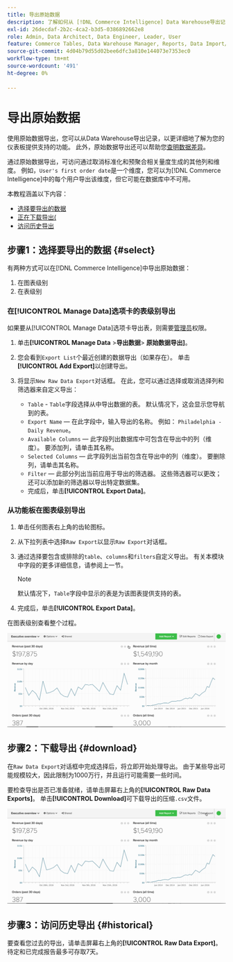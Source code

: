```yaml
---
title: 导出原始数据
description: 了解如何从 [!DNL Commerce Intelligence] Data Warehouse导出记录，以更详细地了解为您的仪表板提供支持的内容。
exl-id: 26decdaf-2b2c-4ca2-b3d5-0386892662e8
role: Admin, Data Architect, Data Engineer, Leader, User
feature: Commerce Tables, Data Warehouse Manager, Reports, Data Import/Export
source-git-commit: 4d04b79d55d02bee6dfc3a810e144073e7353ec0
workflow-type: tm+mt
source-wordcount: '491'
ht-degree: 0%

---
```


# 导出原始数据

使用原始数据导出，您可以从Data Warehouse导出记录，以更详细地了解为您的仪表板提供支持的功能。 此外，原始数据导出还可以帮助您[查明数据差异](https://experienceleague.adobe.com/docs/commerce-knowledge-base/kb/troubleshooting/miscellaneous/using-data-exports-to-pinpoint-discrepancies.html?lang=zh-Hans)。

通过原始数据导出，可访问通过取消标准化和预聚合相关量度生成的其他列和维度。 例如，`User's first order date`是一个维度，您可以为[!DNL Commerce Intelligence]中的每个用户导出该维度，但它可能在数据库中不可用。

本教程涵盖以下内容：

* [选择要导出的数据](#select)
* [正在下载导出(](#download)
* [访问历史导出](#historical)

## 步骤1：选择要导出的数据 {#select}

有两种方式可以在[!DNL Commerce Intelligence]中导出原始数据：

1. 在图表级别
1. 在表级别

### 在[!UICONTROL Manage Data]选项卡的表级别导出

如果要从[!UICONTROL Manage Data]选项卡导出表，则需要[管理员](../administrator/user-management/user-management.md)权限。

1. 单击&#x200B;**[!UICONTROL Manage Data** > **&#x200B;导出数据&#x200B;**> **原始数据导出]**。
1. 您会看到`Export List`个最近创建的数据导出（如果存在）。 单击&#x200B;**[!UICONTROL Add Export]**&#x200B;以创建导出。
1. 将显示`New Raw Data Export`对话框。 在此，您可以通过选择或取消选择列和筛选器来自定义导出：

   * `Table` - `Table`字段选择从中导出数据的表。 默认情况下，这会显示您导航到的表。
   * `Export Name` — 在此字段中，输入导出的名称。 例如： `Philadelphia - Daily Revenue`。
   * `Available Columns` — 此字段列出数据库中可包含在导出中的列（维度）。 要添加列，请单击其名称。
   * `Selected Columns` — 此字段列出当前包含在导出中的列（维度）。 要删除列，请单击其名称。
   * `Filter` — 此部分列出当前应用于导出的筛选器。 这些筛选器可以更改；还可以添加新的筛选器以导出特定数据集。
   * 完成后，单击&#x200B;**[!UICONTROL Export Data]**。

### 从功能板在图表级别导出

1. 单击任何图表右上角的齿轮图标。

1. 从下拉列表中选择`Raw Export`以显示`Raw Export`对话框。

1. 通过选择要包含或排除的`table`、`columns`和`filters`自定义导出。 有关本模块中字段的更多详细信息，请参阅上一节。

   >[!NOTE]
   >
   >默认情况下，`Table`字段中显示的表是为该图表提供支持的表。

1. 完成后，单击&#x200B;**[!UICONTROL Export Data]**。

在图表级别查看整个过程。

![从图表导出原始数据的动画演示](../assets/Chart-level_export.gif)

## 步骤2：下载导出 {#download}

在`Raw Data Export`对话框中完成选择后，将立即开始处理导出。 由于某些导出可能规模较大，因此限制为1000万行，并且运行可能需要一些时间。

要检查导出是否已准备就绪，请单击屏幕右上角的&#x200B;**[!UICONTROL Raw Data Exports]**。 单击&#x200B;**[!UICONTROL Download]**&#x200B;可下载导出的压缩`.csv`文件。

![下载导出的CSV文件的动画演示](../assets/Downloading_export.gif)

## 步骤3：访问历史导出 {#historical}

要查看您过去的导出，请单击屏幕右上角的&#x200B;**[!UICONTROL Raw Data Export]**。 待定和已完成报告最多可存取7天。
